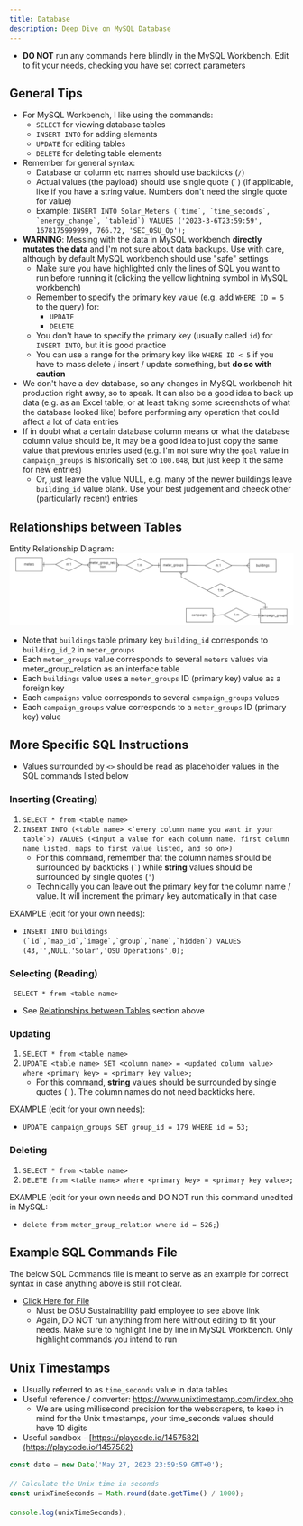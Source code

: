 ```yaml
---
title: Database
description: Deep Dive on MySQL Database
---
```


- **DO NOT** run any commands here blindly in the MySQL Workbench. Edit to fit your needs, checking you have set correct parameters

## General Tips

- For MySQL Workbench, I like using the commands:
  - `SELECT` for viewing database tables
  - `INSERT INTO` for adding elements
  - `UPDATE` for editing tables
  - `DELETE` for deleting table elements
- Remember for general syntax:
  - Database or column etc names should use backticks (`/`)
  - Actual values (the payload) should use single quote (`` ` ``) (if applicable, like if you have a string value. Numbers don't need the single quote for value)
  - Example: `` INSERT INTO Solar_Meters (`time`, `time_seconds`, `energy_change`, `tableid`) VALUES ('2023-3-6T23:59:59', 1678175999999, 766.72, 'SEC_OSU_Op'); ``
- **WARNING**: Messing with the data in MySQL workbench **directly mutates the data** and I'm not sure about data backups. Use with care, although by default MySQL workbench should use "safe" settings
  - Make sure you have highlighted only the lines of SQL you want to run before running it (clicking the yellow lightning symbol in MySQL workbench)
  - Remember to specify the primary key value (e.g. add `WHERE ID = 5` to the query) for:
    - `UPDATE`
    - `DELETE`
  - You don't have to specify the primary key (usually called `id`) for `INSERT INTO`, but it is good practice
  - You can use a range for the primary key like `WHERE ID < 5` if you have to mass delete / insert / update something, but **do so with caution**
- We don't have a dev database, so any changes in MySQL workbench hit production right away, so to speak. It can also be a good idea to back up data (e.g. as an Excel table, or at least taking some screenshots of what the database looked like) before performing any operation that could affect a lot of data entries
- If in doubt what a certain database column means or what the database column value should be, it may be a good idea to just copy the same value that previous entries used (e.g. I'm not sure why the `goal` value in `campaign_groups` is historically set to `100.048`, but just keep it the same for new entries)
  - Or, just leave the value NULL, e.g. many of the newer buildings leave `building_id` value blank. Use your best judgement and cheeck other (particularly recent) entries

## Relationships between Tables

Entity Relationship Diagram:
![Alt text](../static/img/erd.png)

- Note that `buildings` table primary key `building_id` corresponds to `building_id_2` in `meter_groups`
- Each `meter_groups` value corresponds to several `meters` values via meter_group_relation as an interface table
- Each `buildings` value uses a `meter_groups` ID (primary key) value as a foreign key
- Each `campaigns` value corresponds to several `campaign_groups` values
- Each `campaign_groups` value corresponds to a `meter_groups` ID (primary key) value

## More Specific SQL Instructions

- Values surrounded by `<>` should be read as placeholder values in the SQL commands listed below

### Inserting (Creating)

1. `SELECT * from <table name>`
2. `` INSERT INTO (<table name> <`every column name you want in your table`>) VALUES (<input a value for each column name. first column name listed, maps to first value listed, and so on>) ``
   - For this command, remember that the column names should be surrounded by backticks (`` ` ``) while **string** values should be surrounded by single quotes (`'`)
   - Technically you can leave out the primary key for the column name / value. It will increment the primary key automatically in that case

EXAMPLE (edit for your own needs):

- `` INSERT INTO buildings (`id`,`map_id`,`image`,`group`,`name`,`hidden`) VALUES (43,'',NULL,'Solar','OSU Operations',0); ``

### Selecting (Reading)

` SELECT * from <table name>`

- See [Relationships between Tables](#relationships-between-tables) section above

### Updating

1. `SELECT * from <table name>`
2. `UPDATE <table name> SET <column name> = <updated column value> where <primary key> = <primary key value>;`
   - For this command, **string** values should be surrounded by single quotes (`'`). The column names do not need backticks here.

EXAMPLE (edit for your own needs):

- `UPDATE campaign_groups SET group_id = 179 WHERE id = 53;`

### Deleting

1. `SELECT * from <table name>`
2. `DELETE from <table name> where <primary key> = <primary key value>;`

EXAMPLE (edit for your own needs and DO NOT run this command unedited in MySQL:

- `delete from meter_group_relation where id = 526;`)

## Example SQL Commands File

The below SQL Commands file is meant to serve as an example for correct syntax in case anything above is still not clear.

- [Click Here for File](https://drive.google.com/file/d/1otAp6gcCr3qWLkSHZZJ4xBGOd4RxmjJ7/view?usp=drive_link)
  - Must be OSU Sustainability paid employee to see above link
  - Again, DO NOT run anything from here without editing to fit your needs. Make sure to highlight line by line in MySQL Workbench. Only highlight commands you intend to run

## Unix Timestamps

- Usually referred to as `time_seconds` value in data tables
- Useful reference / converter: https://www.unixtimestamp.com/index.php
  - We are using millisecond precision for the webscrapers, to keep in mind for the Unix timestamps, your time_seconds values should have 10 digits
- Useful sandbox - [https://playcode.io/1457582](https://playcode.io/1457582)

```js
const date = new Date('May 27, 2023 23:59:59 GMT+0');

// Calculate the Unix time in seconds
const unixTimeSeconds = Math.round(date.getTime() / 1000);

console.log(unixTimeSeconds);
```
